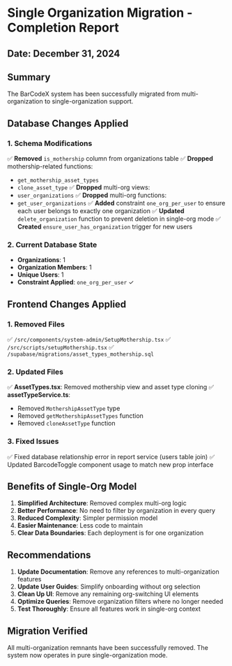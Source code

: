 # Single Organization Migration - Completion Report

## Date: December 31, 2024

## Summary
The BarCodeX system has been successfully migrated from multi-organization to single-organization support.

## Database Changes Applied

### 1. Schema Modifications
✅ **Removed** `is_mothership` column from organizations table
✅ **Dropped** mothership-related functions:
   - `get_mothership_asset_types`
   - `clone_asset_type`
✅ **Dropped** multi-org views:
   - `user_organizations`
✅ **Dropped** multi-org functions:
   - `get_user_organizations`
✅ **Added** constraint `one_org_per_user` to ensure each user belongs to exactly one organization
✅ **Updated** `delete_organization` function to prevent deletion in single-org mode
✅ **Created** `ensure_user_has_organization` trigger for new users

### 2. Current Database State
- **Organizations**: 1
- **Organization Members**: 1
- **Unique Users**: 1
- **Constraint Applied**: `one_org_per_user` ✓

## Frontend Changes Applied

### 1. Removed Files
✅ `/src/components/system-admin/SetupMothership.tsx`
✅ `/src/scripts/setupMothership.tsx`
✅ `/supabase/migrations/asset_types_mothership.sql`

### 2. Updated Files
✅ **AssetTypes.tsx**: Removed mothership view and asset type cloning
✅ **assetTypeService.ts**: 
   - Removed `MothershipAssetType` type
   - Removed `getMothershipAssetTypes` function
   - Removed `cloneAssetType` function

### 3. Fixed Issues
✅ Fixed database relationship error in report service (users table join)
✅ Updated BarcodeToggle component usage to match new prop interface

## Benefits of Single-Org Model

1. **Simplified Architecture**: Removed complex multi-org logic
2. **Better Performance**: No need to filter by organization in every query
3. **Reduced Complexity**: Simpler permission model
4. **Easier Maintenance**: Less code to maintain
5. **Clear Data Boundaries**: Each deployment is for one organization

## Recommendations

1. **Update Documentation**: Remove any references to multi-organization features
2. **Update User Guides**: Simplify onboarding without org selection
3. **Clean Up UI**: Remove any remaining org-switching UI elements
4. **Optimize Queries**: Remove organization filters where no longer needed
5. **Test Thoroughly**: Ensure all features work in single-org context

## Migration Verified
All multi-organization remnants have been successfully removed. The system now operates in pure single-organization mode. 